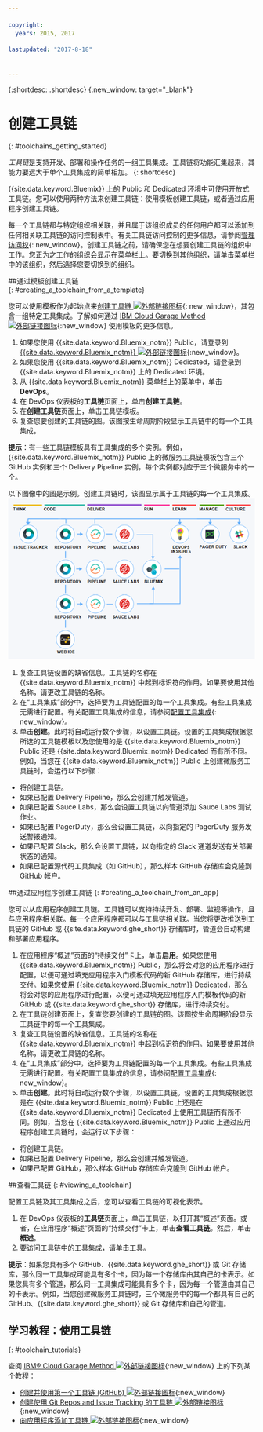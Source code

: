 ```yaml
---

copyright:
  years: 2015, 2017

lastupdated: "2017-8-18"


---
```


{:shortdesc: .shortdesc}
{:new_window: target="_blank"}

# 创建工具链
{: #toolchains_getting_started}

*工具链*是支持开发、部署和操作任务的一组工具集成。工具链将功能汇集起来，其能力要远大于单个工具集成的简单相加。
{: shortdesc}

{{site.data.keyword.Bluemix}} 上的 Public 和 Dedicated 环境中可使用开放式工具链。您可以使用两种方法来创建工具链：使用模板创建工具链，或者通过应用程序创建工具链。

每一个工具链都与特定组织相关联，并且属于该组织成员的任何用户都可以添加到任何相关联工具链的访问控制表中。有关工具链访问控制的更多信息，请参阅[管理访问权](/docs/services/ContinuousDelivery/toolchains_using.html#managing_access){: new_window}。创建工具链之前，请确保您在想要创建工具链的组织中工作。您正为之工作的组织会显示在菜单栏上。要切换到其他组织，请单击菜单栏中的该组织，然后选择您要切换到的组织。


##通过模板创建工具链   
{: #creating_a_toolchain_from_a_template}

您可以使用模板作为起始点来[创建工具链 ![外部链接图标](../../icons/launch-glyph.svg "外部链接图标")](https://console.bluemix.net/devops/create){: new_window}，其包含一组特定工具集成。了解如何通过 [IBM Cloud Garage Method ![外部链接图标](../../icons/launch-glyph.svg "外部链接图标")](https://www.ibm.com/cloud/garage/category/tools){:new_window} 使用模板的更多信息。

1. 如果您使用 {{site.data.keyword.Bluemix_notm}} Public，请登录到 [{{site.data.keyword.Bluemix_notm}} ![外部链接图标](../../icons/launch-glyph.svg "外部链接图标")](http://console.bluemix.net){:new_window}。
1. 如果您使用 {{site.data.keyword.Bluemix_notm}} Dedicated，请登录到 {{site.data.keyword.Bluemix_notm}} 上的 Dedicated 环境。
1. 从 {{site.data.keyword.Bluemix_notm}} 菜单栏上的菜单中，单击 **DevOps**。
1. 在 DevOps 仪表板的**工具链**页面上，单击**创建工具链**。
1. 在**创建工具链**页面上，单击工具链模板。
1. 复查您要创建的工具链的图。该图按生命周期阶段显示工具链中的每一个工具集成。

 **提示**：有一些工具链模板具有工具集成的多个实例。例如，{{site.data.keyword.Bluemix_notm}} Public 上的微服务工具链模板包含三个 GitHub 实例和三个 Delivery Pipeline 实例，每个实例都对应于三个微服务中的一个。

 以下图像中的图是示例。创建工具链时，该图显示属于工具链的每一个工具集成。![工具链图](images/toolchain_diagram.png)

1. 复查工具链设置的缺省信息。工具链的名称在 {{site.data.keyword.Bluemix_notm}} 中起到标识符的作用。如果要使用其他名称，请更改工具链的名称。  
1. 在“工具集成”部分中，选择要为工具链配置的每一个工具集成。有些工具集成无需进行配置。有关配置工具集成的信息，请参阅[配置工具集成](/docs/services/ContinuousDelivery/toolchains_integrations.html){: new_window}。
1. 单击**创建**。此时将自动运行数个步骤，以设置工具链。设置的工具集成根据您所选的工具链模板以及您使用的是 {{site.data.keyword.Bluemix_notm}} Public 还是 {{site.data.keyword.Bluemix_notm}} Dedicated 而有所不同。例如，当您在 {{site.data.keyword.Bluemix_notm}} Public 上创建微服务工具链时，会运行以下步骤：

 * 将创建工具链。
 * 如果已配置 Delivery Pipeline，那么会创建并触发管道。
 * 如果已配置 Sauce Labs，那么会设置工具链以向管道添加 Sauce Labs 测试作业。
 * 如果已配置 PagerDuty，那么会设置工具链，以向指定的 PagerDuty 服务发送警报通知。
 * 如果已配置 Slack，那么会设置工具链，以向指定的 Slack 通道发送有关部署状态的通知。
 * 如果已配置源代码工具集成（如 GitHub），那么样本 GitHub 存储库会克隆到 GitHub 帐户。


##通过应用程序创建工具链
{: #creating_a_toolchain_from_an_app}

您可以从应用程序创建工具链。工具链可以支持持续开发、部署、监视等操作，且与应用程序相关联。每一个应用程序都可以与工具链相关联。当您将更改推送到工具链的 GitHub 或 {{site.data.keyword.ghe_short}} 存储库时，管道会自动构建和部署应用程序。  

1. 在应用程序“概述”页面的“持续交付”卡上，单击**启用**。如果您使用 {{site.data.keyword.Bluemix_notm}} Public，那么将会对您的应用程序进行配置，以便可通过填充应用程序入门模板代码的新 GitHub 存储库，进行持续交付。如果您使用 {{site.data.keyword.Bluemix_notm}} Dedicated，那么将会对您的应用程序进行配置，以便可通过填充应用程序入门模板代码的新 GitHub 或 {{site.data.keyword.ghe_short}} 存储库，进行持续交付。
1. 在工具链创建页面上，复查您要创建的工具链的图。该图按生命周期阶段显示工具链中的每一个工具集成。
1. 复查工具链设置的缺省信息。工具链的名称在 {{site.data.keyword.Bluemix_notm}} 中起到标识符的作用。如果要使用其他名称，请更改工具链的名称。
1. 在“工具集成”部分中，选择要为工具链配置的每一个工具集成。有些工具集成无需进行配置。有关配置工具集成的信息，请参阅[配置工具集成](/docs/services/ContinuousDelivery/toolchains_integrations.html){: new_window}。
1. 单击**创建**。此时将自动运行数个步骤，以设置工具链。设置的工具集成根据您是在 {{site.data.keyword.Bluemix_notm}} Public 上还是在 {{site.data.keyword.Bluemix_notm}} Dedicated 上使用工具链而有所不同。例如，当您在 {{site.data.keyword.Bluemix_notm}} Public 上通过应用程序创建工具链时，会运行以下步骤：

 * 将创建工具链。
 * 如果已配置 Delivery Pipeline，那么会创建并触发管道。
 * 如果已配置 GitHub，那么样本 GitHub 存储库会克隆到 GitHub 帐户。


##查看工具链
{: #viewing_a_toolchain}

配置工具链及其工具集成之后，您可以查看工具链的可视化表示。

1. 在 DevOps 仪表板的**工具链**页面上，单击工具链，以打开其“概述”页面。或者，在应用程序“概述”页面的“持续交付”卡上，单击**查看工具链**。然后，单击**概述**。
2. 要访问工具链中的工具集成，请单击工具。

 **提示**：如果您具有多个 GitHub、{{site.data.keyword.ghe_short}} 或 Git 存储库，那么同一工具集成可能具有多个卡，因为每一个存储库由其自己的卡表示。如果您具有多个管道，那么同一工具集成可能具有多个卡，因为每一个管道由其自己的卡表示。例如，当您创建微服务工具链时，三个微服务中的每一个都具有自己的 GitHub、{{site.data.keyword.ghe_short}} 或 Git 存储库和自己的管道。

## 学习教程：使用工具链
{: #toolchain_tutorials}

查阅 [IBM&reg; Cloud Garage Method ![外部链接图标](../../icons/launch-glyph.svg "外部链接图标")](https://www.ibm.com/cloud/garage){:new_window} 上的下列某个教程：
  * [创建并使用第一个工具链 (GitHub) ![外部链接图标](../../icons/launch-glyph.svg "外部链接图标")](https://www.ibm.com/cloud/garage/tutorials/tutorial_toolchain_flow?task=1){:new_window}
  * [创建使用 Git Repos and Issue Tracking 的工具链 ![外部链接图标](../../icons/launch-glyph.svg "外部链接图标")](https://www.ibm.com/cloud/garage/tutorials/tutorial_toolchain_cfv2?task=1){:new_window}
  * [向应用程序添加工具链 ![外部链接图标](../../icons/launch-glyph.svg "外部链接图标")](https://www.ibm.com/cloud/garage/tutorials/tutorial_app_to_toolchain?task=1){:new_window}
